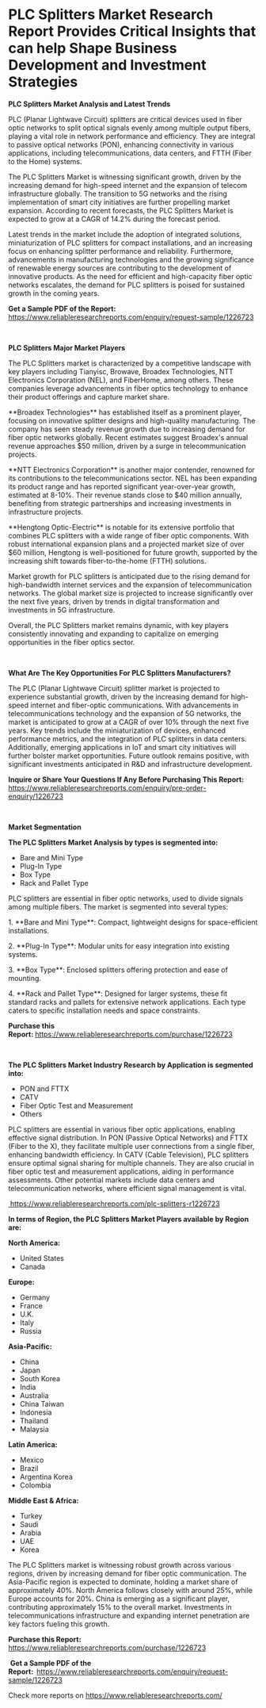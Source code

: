 <p><h1>PLC Splitters Market Research Report Provides Critical Insights that can help Shape Business Development and Investment Strategies</h1></p><p><strong>PLC Splitters Market Analysis and Latest Trends</strong></p>
<p><p>PLC (Planar Lightwave Circuit) splitters are critical devices used in fiber optic networks to split optical signals evenly among multiple output fibers, playing a vital role in network performance and efficiency. They are integral to passive optical networks (PON), enhancing connectivity in various applications, including telecommunications, data centers, and FTTH (Fiber to the Home) systems.</p><p>The PLC Splitters Market is witnessing significant growth, driven by the increasing demand for high-speed internet and the expansion of telecom infrastructure globally. The transition to 5G networks and the rising implementation of smart city initiatives are further propelling market expansion. According to recent forecasts, the PLC Splitters Market is expected to grow at a CAGR of 14.2% during the forecast period.</p><p>Latest trends in the market include the adoption of integrated solutions, miniaturization of PLC splitters for compact installations, and an increasing focus on enhancing splitter performance and reliability. Furthermore, advancements in manufacturing technologies and the growing significance of renewable energy sources are contributing to the development of innovative products. As the need for efficient and high-capacity fiber optic networks escalates, the demand for PLC splitters is poised for sustained growth in the coming years.</p></p>
<p><strong>Get a Sample PDF of the Report:&nbsp;</strong> <a href="https://www.reliableresearchreports.com/enquiry/request-sample/1226723?utm_campaign=2030&utm_medium=2&utm_source=Github&utm_content=ia&utm_term=06042025&utm_id=plc-splitters">https://www.reliableresearchreports.com/enquiry/request-sample/1226723</a></p>
<p>&nbsp;</p>
<p><strong>PLC Splitters Major Market Players</strong></p>
<p><p>The PLC Splitters market is characterized by a competitive landscape with key players including Tianyisc, Browave, Broadex Technologies, NTT Electronics Corporation (NEL), and FiberHome, among others. These companies leverage advancements in fiber optics technology to enhance their product offerings and capture market share.</p><p>**Broadex Technologies** has established itself as a prominent player, focusing on innovative splitter designs and high-quality manufacturing. The company has seen steady revenue growth due to increasing demand for fiber optic networks globally. Recent estimates suggest Broadex's annual revenue approaches $50 million, driven by a surge in telecommunication projects.</p><p>**NTT Electronics Corporation** is another major contender, renowned for its contributions to the telecommunications sector. NEL has been expanding its product range and has reported significant year-over-year growth, estimated at 8-10%. Their revenue stands close to $40 million annually, benefiting from strategic partnerships and increasing investments in infrastructure projects.</p><p>**Hengtong Optic-Electric** is notable for its extensive portfolio that combines PLC splitters with a wide range of fiber optic components. With robust international expansion plans and a projected market size of over $60 million, Hengtong is well-positioned for future growth, supported by the increasing shift towards fiber-to-the-home (FTTH) solutions.</p><p>Market growth for PLC splitters is anticipated due to the rising demand for high-bandwidth internet services and the expansion of telecommunication networks. The global market size is projected to increase significantly over the next five years, driven by trends in digital transformation and investments in 5G infrastructure.</p><p>Overall, the PLC Splitters market remains dynamic, with key players consistently innovating and expanding to capitalize on emerging opportunities in the fiber optics sector.</p></p>
<p>&nbsp;</p>
<p><strong>What Are The Key Opportunities For PLC Splitters Manufacturers?</strong></p>
<p><p>The PLC (Planar Lightwave Circuit) splitter market is projected to experience substantial growth, driven by the increasing demand for high-speed internet and fiber-optic communications. With advancements in telecommunications technology and the expansion of 5G networks, the market is anticipated to grow at a CAGR of over 10% through the next five years. Key trends include the miniaturization of devices, enhanced performance metrics, and the integration of PLC splitters in data centers. Additionally, emerging applications in IoT and smart city initiatives will further bolster market opportunities. Future outlook remains positive, with significant investments anticipated in R&D and infrastructure development.</p></p>
<p><strong>Inquire or Share Your Questions If Any Before Purchasing This Report:</strong> <a href="https://www.reliableresearchreports.com/enquiry/pre-order-enquiry/1226723?utm_campaign=2030&utm_medium=2&utm_source=Github&utm_content=ia&utm_term=06042025&utm_id=plc-splitters">https://www.reliableresearchreports.com/enquiry/pre-order-enquiry/1226723</a></p>
<p>&nbsp;</p>
<p><strong>Market Segmentation</strong></p>
<p><strong>The PLC Splitters Market Analysis by types is segmented into:</strong></p>
<p><ul><li>Bare and Mini Type</li><li>Plug-In Type</li><li>Box Type</li><li>Rack and Pallet Type</li></ul></p>
<p><p>PLC splitters are essential in fiber optic networks, used to divide signals among multiple fibers. The market is segmented into several types: </p><p>1. **Bare and Mini Type**: Compact, lightweight designs for space-efficient installations. </p><p>2. **Plug-In Type**: Modular units for easy integration into existing systems.</p><p>3. **Box Type**: Enclosed splitters offering protection and ease of mounting. </p><p>4. **Rack and Pallet Type**: Designed for larger systems, these fit standard racks and pallets for extensive network applications. Each type caters to specific installation needs and space constraints.</p></p>
<p><strong>Purchase this Report:&nbsp;</strong><a href="https://www.reliableresearchreports.com/purchase/1226723?utm_campaign=2030&utm_medium=2&utm_source=Github&utm_content=ia&utm_term=06042025&utm_id=plc-splitters">https://www.reliableresearchreports.com/purchase/1226723</a></p>
<p>&nbsp;</p>
<p><strong>The PLC Splitters Market Industry Research by Application is segmented into:</strong></p>
<p><ul><li>PON and FTTX</li><li>CATV</li><li>Fiber Optic Test and Measurement</li><li>Others</li></ul></p>
<p><p>PLC splitters are essential in various fiber optic applications, enabling effective signal distribution. In PON (Passive Optical Networks) and FTTX (Fiber to the X), they facilitate multiple user connections from a single fiber, enhancing bandwidth efficiency. In CATV (Cable Television), PLC splitters ensure optimal signal sharing for multiple channels. They are also crucial in fiber optic test and measurement applications, aiding in performance assessments. Other potential markets include data centers and telecommunication networks, where efficient signal management is vital.</p></p>
<p><a href="https://www.reliableresearchreports.com/plc-splitters-r1226723?utm_campaign=2030&utm_medium=2&utm_source=Github&utm_content=ia&utm_term=06042025&utm_id=plc-splitters">&nbsp;https://www.reliableresearchreports.com/plc-splitters-r1226723</a></p>
<p><strong>In terms of Region, the PLC Splitters Market Players available by Region are:</strong></p>
<p>
    <p> <strong> North America: </strong>
        <ul>
            <li>United States</li>
            <li>Canada</li>
        </ul>
        </p> 
    <p> <strong> Europe: </strong>
        <ul>
            <li>Germany</li>
            <li>France</li>
            <li>U.K.</li>
            <li>Italy</li>
            <li>Russia</li>
        </ul>
        </p> 
    <p> <strong> Asia-Pacific: </strong>
        <ul>
            <li>China</li>
            <li>Japan</li>
            <li>South Korea</li>
            <li>India</li>
            <li>Australia</li>
            <li>China Taiwan</li>
            <li>Indonesia</li>
            <li>Thailand</li>
            <li>Malaysia</li>
        </ul>
        </p> 
    <p> <strong> Latin America: </strong>
        <ul>
            <li>Mexico</li>
            <li>Brazil</li>
            <li>Argentina Korea</li>
            <li>Colombia</li>
        </ul>
        </p> 
    <p> <strong> Middle East & Africa: </strong>
        <ul>
            <li>Turkey</li>
            <li>Saudi</li>
            <li>Arabia</li>
            <li>UAE</li>
            <li>Korea</li>
        </ul>
    </p>
    </p>
<p><p>The PLC Splitters market is witnessing robust growth across various regions, driven by increasing demand for fiber optic communication. The Asia-Pacific region is expected to dominate, holding a market share of approximately 40%. North America follows closely with around 25%, while Europe accounts for 20%. China is emerging as a significant player, contributing approximately 15% to the overall market. Investments in telecommunications infrastructure and expanding internet penetration are key factors fueling this growth.</p></p>
<p><strong>Purchase this Report: </strong><a href="https://www.reliableresearchreports.com/purchase/1226723?utm_campaign=2030&utm_medium=2&utm_source=Github&utm_content=ia&utm_term=06042025&utm_id=plc-splitters">https://www.reliableresearchreports.com/purchase/1226723</a></p>
<p>&nbsp;<strong>Get a Sample PDF of the Report:&nbsp;&nbsp;</strong><a href="https://www.reliableresearchreports.com/enquiry/request-sample/1226723?utm_campaign=2030&utm_medium=2&utm_source=Github&utm_content=ia&utm_term=06042025&utm_id=plc-splitters">https://www.reliableresearchreports.com/enquiry/request-sample/1226723</a></p>
<p><strong></strong></p>
<p>Check more reports on <a href="https://www.reliableresearchreports.com/?utm_campaign=2030&utm_medium=2&utm_source=Github&utm_content=ia&utm_term=06042025&utm_id=plc-splitters">https://www.reliableresearchreports.com/</a></p>